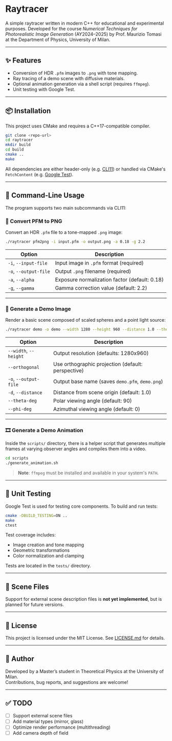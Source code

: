 # Raytracer

A simple raytracer written in modern C++ for educational and experimental purposes. Developed for the course *Numerical Techniques for Photorealistic Image Generation* (AY2024–2025) by Prof. Maurizio Tomasi at the Department of Physics, University of Milan.

---

## ✨ Features

- Conversion of HDR `.pfm` images to `.png` with tone mapping.
- Ray tracing of a demo scene with diffusive materials.
- Optional animation generation via a shell script (requires `ffmpeg`).
- Unit testing with Google Test.

---

## 📦 Installation

This project uses CMake and requires a C++17-compatible compiler.

```bash
git clone <repo-url>
cd raytracer
mkdir build
cd build
cmake ..
make
```

All dependencies are either header-only (e.g. [CLI11](https://github.com/CLIUtils/CLI11)) or handled via CMake's `FetchContent` (e.g. [Google Test](https://github.com/google/googletest)).

---

## 🚀 Command-Line Usage

The program supports two main subcommands via CLI11:

### 🔁 Convert PFM to PNG

Convert an HDR `.pfm` file to a tone-mapped `.png` image:

```bash
./raytracer pfm2png -i input.pfm -o output.png -a 0.18 -g 2.2
```

| Option               | Description                                     |
|----------------------|-------------------------------------------------|
| `-i`, `--input-file` | Input image in `.pfm` format (required)         |
| `-o`, `--output-file`| Output `.png` filename (required)               |
| `-a`, `--alpha`      | Exposure normalization factor (default: 0.18)   |
| `-g`, `--gamma`      | Gamma correction value (default: 2.2)           |

---

### 🎨 Generate a Demo Image

Render a basic scene composed of scaled spheres and a point light source:

```bash
./raytracer demo -o demo --width 1280 --height 960 --distance 1.0 --theta-deg 90 --phi-deg 0
```

| Option               | Description                                           |
|----------------------|-------------------------------------------------------|
| `--width`, `--height`| Output resolution (defaults: 1280x960)                |
| `--orthogonal`       | Use orthographic projection (default: perspective)    |
| `-o`, `--output-file`| Output base name (saves `demo.pfm`, `demo.png`)       |
| `-d`, `--distance`   | Distance from scene origin (default: 1.0)             |
| `--theta-deg`        | Polar viewing angle (default: 90)                     |
| `--phi-deg`          | Azimuthal viewing angle (default: 0)                  |

---

### 🎞 Generate a Demo Animation

Inside the `scripts/` directory, there is a helper script that generates multiple frames at varying observer angles and compiles them into a video.

```bash
cd scripts
./generate_animation.sh
```

> **Note**: `ffmpeg` must be installed and available in your system's `PATH`.

---

## 🧪 Unit Testing

Google Test is used for testing core components. To build and run tests:

```bash
cmake -DBUILD_TESTING=ON ..
make
ctest
```

Test coverage includes:
- Image creation and tone mapping
- Geometric transformations
- Color normalization and clamping

Tests are located in the `tests/` directory.

---

## 📁 Scene Files

Support for external scene description files is **not yet implemented**, but is planned for future versions.

---

## 📄 License

This project is licensed under the MIT License. See [LICENSE.md](./LICENSE.md) for details.

---

## 👤 Author

Developed by a Master’s student in Theoretical Physics at the University of Milan.  
Contributions, bug reports, and suggestions are welcome!

---

## ✅ TODO

- [ ] Support external scene files
- [ ] Add material types (mirror, glass)
- [ ] Optimize render performance (multithreading)
- [ ] Add camera depth of field
